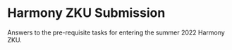# Harmony ZKU Submission

Answers to the pre-requisite tasks for entering the summer 2022 Harmony ZKU.
